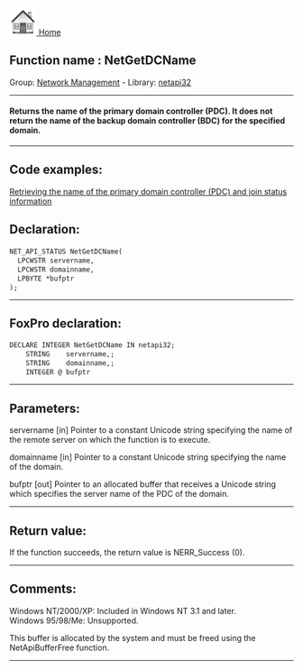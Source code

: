 [<img src="../../images/home.png"> Home ](https://github.com/VFPX/Win32API)  

## Function name : NetGetDCName
Group: [Network Management](../../functions_group.md#Network_Management)  -  Library: [netapi32](../../Libraries.md#netapi32)  
***  


#### Returns the name of the primary domain controller (PDC). It does not return the name of the backup domain controller (BDC) for the specified domain.
***  


## Code examples:
[Retrieving the name of the primary domain controller (PDC) and join status information](../../samples/sample_166.md)  

## Declaration:
```foxpro  
NET_API_STATUS NetGetDCName(
  LPCWSTR servername,
  LPCWSTR domainname,
  LPBYTE *bufptr
);  
```  
***  


## FoxPro declaration:
```foxpro  
DECLARE INTEGER NetGetDCName IN netapi32;
	STRING    servername,;
	STRING    domainname,;
	INTEGER @ bufptr  
```  
***  


## Parameters:
servername 
[in] Pointer to a constant Unicode string specifying the name of the remote server on which the function is to execute. 

domainname 
[in] Pointer to a constant Unicode string specifying the name of the domain. 

bufptr 
[out] Pointer to an allocated buffer that receives a Unicode string which specifies the server name of the PDC of the domain.   
***  


## Return value:
If the function succeeds, the return value is NERR_Success (0).  
***  


## Comments:
Windows NT/2000/XP: Included in Windows NT 3.1 and later.  
Windows 95/98/Me: Unsupported.  
  
This buffer is allocated by the system and must be freed using the NetApiBufferFree function.   
  
***  

